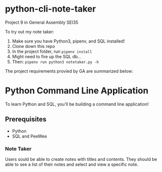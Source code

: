 # python-cli-note-taker

Project 9 in General Assembly SEI35

To try out my note taker: 
1. Make sure you have Python3, pipenv, and SQL installed!
1. Clone down this repo
1. In the project folder, run `pipenv install`
1. Might need to fire up the SQL db... 
1. Then: `pipenv run python3 notetaker.py -h`

The project requirements provied by GA are summarized below:

# Python Command Line Application

To learn Python and SQL, you'll be building a command line application!

## Prerequisites

- Python
- SQL and PeeWee

### Note Taker

Users sould be able to create notes with titles and contents. They should be
able to see a list of their notes and select and view a specific note.
